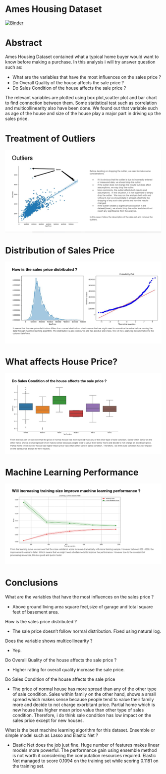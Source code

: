 # Ames Housing Dataset

[![Binder](https://mybinder.org/badge_logo.svg)](https://mybinder.org/v2/gh/ParmenidesSartre/Ames-Housing/master?urlpath=https%3A%2F%2Fgithub.com%2FParmenidesSartre%2FAmes-Housing%2Fblob%2Fmaster%2FNotebook.ipynb)

# Abstract
Ames Housing Dataset contained what a typical home buyer would want to know before making a purchase. In this analysis i will try answer question such as: 
  - What are the variables that have the most inﬂuences on the sales price ? 
  - Do Overall Quality of the house affects the sale price ? 
  - Do Sales Condition of the house affects the sale price ?
  
The relevant variables are plotted using box plot,scatter plot and bar chart to find connection between them. Some statistical test such as correlation and multicollinearity also have been done. We found out that variable such as age of the house and size of the house play a major part in driving up the sales price.

# Treatment of Outliers
![alt text](https://github.com/ParmenidesSartre/Ames-Housing/blob/master/Pictures/Outliers.png)

# Distribution of Sales Price
![alt text](https://github.com/ParmenidesSartre/Ames-Housing/blob/master/Pictures/Sale%20Price%20B.png)

# What affects House Price?
![alt text](https://github.com/ParmenidesSartre/Ames-Housing/blob/master/Pictures/Sale%20conds.png)

# Machine Learning Performance
![alt text](https://github.com/ParmenidesSartre/Ames-Housing/blob/master/Pictures/ML%20Curves.png)

# Conclusions 
What are the variables that have the most inﬂuences on the sales price ? 
  - Above ground living area square feet,size of garage and total square feet of basement area.

How is the sales price distributed ? 
  - The sale price doesn’t follow normal distribution. Fixed using natural log.
  
Does the variable shows multicollinearity ? 
  - Yep.
  
Do Overall Quality of the house affects the sale price ? 
  - Higher rating for overall quality increase the sale price.
  
Do Sales Condition of the house affects the sale price 
  - The price of normal house has more spread than any of the other type of sale condition. Sales within family on the other hand, shows     a small spread which makes sense because people tend to value their family more and decide to not charge exorbitant price. Partial       home which is new house has higher mean price value than other type of sales condition. Therefore, i do think sale condition has low     impact on the sales price except for new houses.

What is the best machine learning algorithm for this dataset. Ensemble or simple model such as Lasso and Elastic Net ? 
  - Elastic Net does the job just fine. Huge number of features makes linear models more powerful. The performance gain using ensemble       method is not worth it considering the computation resources required. Elastic Net managed to score 0.1094 on the training set while     scoring 0.1181 on the training set.
